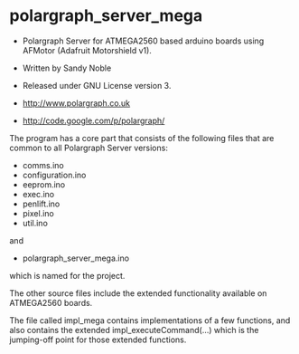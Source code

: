 polargraph_server_mega
======================

* Polargraph Server for ATMEGA2560 based arduino boards using AFMotor (Adafruit Motorshield v1).

* Written by Sandy Noble
* Released under GNU License version 3.
* http://www.polargraph.co.uk
* http://code.google.com/p/polargraph/

The program has a core part that consists of the following files that are common to all Polargraph Server versions:

- comms.ino
- configuration.ino
- eeprom.ino
- exec.ino
- penlift.ino
- pixel.ino
- util.ino

and 
- polargraph_server_mega.ino

which is named for the project.

The other source files include the extended functionality available on ATMEGA2560 boards.

The file called impl_mega contains implementations of a few functions, and also
contains the extended impl_executeCommand(...) which is the jumping-off point for those 
extended functions.



